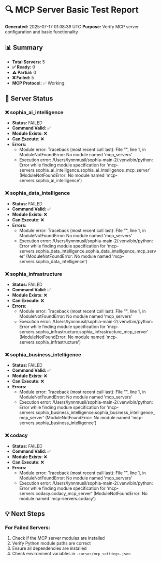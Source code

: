 # 🔍 MCP Server Basic Test Report

**Generated:** 2025-07-17 01:08:39 UTC
**Purpose:** Verify MCP server configuration and basic functionality

## 📊 Summary
- **Total Servers:** 5
- **✅ Ready:** 0
- **⚠️  Partial:** 0
- **❌ Failed:** 5
- **MCP Protocol:** ✅ Working

## 🔧 Server Status

### ❌ sophia_ai_intelligence
- **Status:** FAILED
- **Command Valid:** ✅
- **Module Exists:** ❌
- **Can Execute:** ❌
- **Errors:**
  - Module error: Traceback (most recent call last):
  File "<string>", line 1, in <module>
ModuleNotFoundError: No module named 'mcp_servers'
  - Execution error: /Users/lynnmusil/sophia-main-2/.venv/bin/python: Error while finding module specification for 'mcp-servers.sophia_ai_intelligence.sophia_ai_intelligence_mcp_server' (ModuleNotFoundError: No module named 'mcp-servers.sophia_ai_intelligence')

### ❌ sophia_data_intelligence
- **Status:** FAILED
- **Command Valid:** ✅
- **Module Exists:** ❌
- **Can Execute:** ❌
- **Errors:**
  - Module error: Traceback (most recent call last):
  File "<string>", line 1, in <module>
ModuleNotFoundError: No module named 'mcp_servers'
  - Execution error: /Users/lynnmusil/sophia-main-2/.venv/bin/python: Error while finding module specification for 'mcp-servers.sophia_data_intelligence.sophia_data_intelligence_mcp_server' (ModuleNotFoundError: No module named 'mcp-servers.sophia_data_intelligence')

### ❌ sophia_infrastructure
- **Status:** FAILED
- **Command Valid:** ✅
- **Module Exists:** ❌
- **Can Execute:** ❌
- **Errors:**
  - Module error: Traceback (most recent call last):
  File "<string>", line 1, in <module>
ModuleNotFoundError: No module named 'mcp_servers'
  - Execution error: /Users/lynnmusil/sophia-main-2/.venv/bin/python: Error while finding module specification for 'mcp-servers.sophia_infrastructure.sophia_infrastructure_mcp_server' (ModuleNotFoundError: No module named 'mcp-servers.sophia_infrastructure')

### ❌ sophia_business_intelligence
- **Status:** FAILED
- **Command Valid:** ✅
- **Module Exists:** ❌
- **Can Execute:** ❌
- **Errors:**
  - Module error: Traceback (most recent call last):
  File "<string>", line 1, in <module>
ModuleNotFoundError: No module named 'mcp_servers'
  - Execution error: /Users/lynnmusil/sophia-main-2/.venv/bin/python: Error while finding module specification for 'mcp-servers.sophia_business_intelligence.sophia_business_intelligence_mcp_server' (ModuleNotFoundError: No module named 'mcp-servers.sophia_business_intelligence')

### ❌ codacy
- **Status:** FAILED
- **Command Valid:** ✅
- **Module Exists:** ❌
- **Can Execute:** ❌
- **Errors:**
  - Module error: Traceback (most recent call last):
  File "<string>", line 1, in <module>
ModuleNotFoundError: No module named 'mcp_servers'
  - Execution error: /Users/lynnmusil/sophia-main-2/.venv/bin/python: Error while finding module specification for 'mcp-servers.codacy.codacy_mcp_server' (ModuleNotFoundError: No module named 'mcp-servers.codacy')

## 💡 Next Steps

### For Failed Servers:
1. Check if the MCP server modules are installed
2. Verify Python module paths are correct
3. Ensure all dependencies are installed
4. Check environment variables in `.cursor/mcp_settings.json`